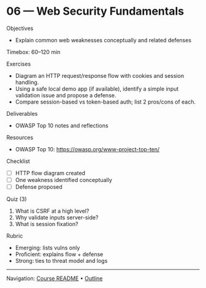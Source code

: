 # 06 — Web Security Fundamentals

Objectives
- Explain common web weaknesses conceptually and related defenses

Timebox: 60–120 min

Exercises
- Diagram an HTTP request/response flow with cookies and session handling.
- Using a safe local demo app (if available), identify a simple input validation issue and propose a defense.
- Compare session-based vs token-based auth; list 2 pros/cons of each.

Deliverables
- OWASP Top 10 notes and reflections

Resources
- OWASP Top 10: https://owasp.org/www-project-top-ten/

Checklist
- [ ] HTTP flow diagram created
- [ ] One weakness identified conceptually
- [ ] Defense proposed

Quiz (3)
1) What is CSRF at a high level?
2) Why validate inputs server-side?
3) What is session fixation?

Rubric
- Emerging: lists vulns only
- Proficient: explains flow + defense
- Strong: ties to threat model and logs

---
Navigation: [Course README](../../README.md) • [Outline](../../docs/outline.md)
